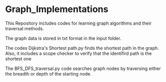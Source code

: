 # Graph_Implementations
This Repository includes codes for learning graph algorithms and their traversal methods.

The graph data is stored in txt format in the input folder.

The codes Dijkstra's Shortest path.py finds the shortest path in the graph. Also, it includes a scope checker to verify that the identifird path is the shortest one

The BFS_DFS_traversal.py code searches graph nodes by traversing either the breadth or depth of the starting node.

